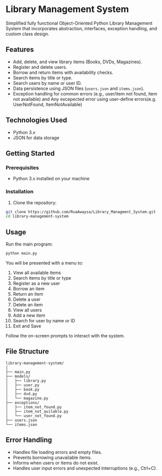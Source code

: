 # Library Management System
Simplified fully functional Object-Oriented Python Library Management System  that incorporates abstraction, interfaces, exception handling, and custom class design.
## Features

* Add, delete, and view library items (Books, DVDs, Magazines).
* Register and delete users.
* Borrow and return items with availability checks.
* Search items by title or type.
* Search users by name or user ID.
* Data persistence using JSON files (`users.json` and `items.json`).
* Exception handling for common errors (e.g., user/item not found, item not available) and Any excepected error using user-define errors(e.g. UserNotFound, ItemNotAvailable)



## Technologies Used

* Python 3.x
* JSON for data storage

## Getting Started

### Prerequisites

* Python 3.x installed on your machine

### Installation

1. Clone the repository:

```bash
git clone https://github.com/RuaAwaysa/Library_Managment_System.git
cd library-management-system
```

## Usage

Run the main program:

```bash
python main.py
```

You will be presented with a menu to:

1. View all available items
2. Search items by title or type
3. Register as a new user
4. Borrow an item
5. Return an item
6. Delete a user
7. Delete an item
8. View all users
9. Add a new item
10. Search for user by name or ID
11. Exit and Save

Follow the on-screen prompts to interact with the system.

## File Structure

```
library-management-system/
│
├── main.py                 
├── models/
│   ├── library.py          
│   ├── user.py             
│   ├── book.py             
│   ├── dvd.py              
│   └── magazine.py         
├── exceptions/
│   ├── item_not_found.py
│   ├── item_not_avilable.py
│   └── user_not_found.py
├── users.json              
└── items.json              
```

## Error Handling

* Handles file loading errors and empty files.
* Prevents borrowing unavailable items.
* Informs when users or items do not exist.
* Handles user input errors and unexpected interruptions (e.g., Ctrl+C).
